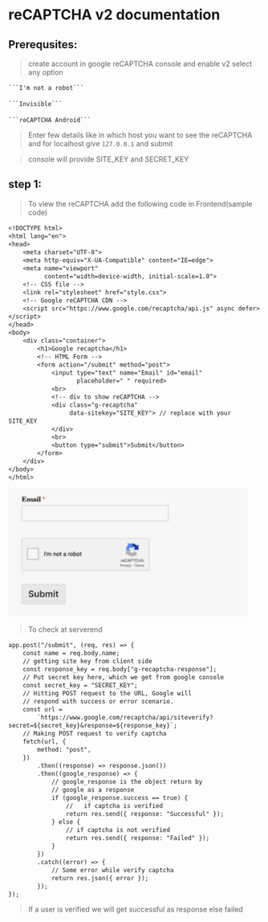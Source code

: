 # reCAPTCHA v2 documentation

## Prerequsites:
> create account in google reCAPTCHA console and enable v2
> select any option

    ```I'm not a robot```

    ```Invisible```

    ```reCAPTCHA Android```

> Enter few details like in which host you want to see the reCAPTCHA and for localhost give ```127.0.0.1``` and submit

> console will provide SITE_KEY and SECRET_KEY 

## step 1:

> To view the reCAPTCHA add the following code in Frontend(sample code)

```
<!DOCTYPE html>
<html lang="en">
<head>
    <meta charset="UTF-8">
    <meta http-equiv="X-UA-Compatible" content="IE=edge">
    <meta name="viewport"
          content="width=device-width, initial-scale=1.0">
    <!-- CSS file -->
    <link rel="stylesheet" href="style.css">
    <!-- Google reCAPTCHA CDN -->
    <script src="https://www.google.com/recaptcha/api.js" async defer> </script>
</head>
<body>
    <div class="container">
        <h1>Google recaptcha</h1>
        <!-- HTML Form -->
        <form action="/submit" method="post">
            <input type="text" name="Email" id="email"
                   placeholder=" " required>
            <br>
            <!-- div to show reCAPTCHA -->
            <div class="g-recaptcha"
                 data-sitekey="SITE_KEY"> // replace with your SITE_KEY
            </div>
            <br>
            <button type="submit">Submit</button>
        </form>
    </div>
</body>
</html>
```
![Getting Started](../images/v2.png)

>To check at serverend 

```
app.post("/submit", (req, res) => {
    const name = req.body.name;
    // getting site key from client side
    const response_key = req.body["g-recaptcha-response"];
    // Put secret key here, which we get from google console
    const secret_key = "SECRET_KEY";
    // Hitting POST request to the URL, Google will
    // respond with success or error scenario.
    const url =
        `https://www.google.com/recaptcha/api/siteverify?secret=${secret_key}&response=${response_key}`;
    // Making POST request to verify captcha
    fetch(url, {
        method: "post",
    })
        .then((response) => response.json())
        .then((google_response) => {
            // google_response is the object return by
            // google as a response
            if (google_response.success == true) {
                //   if captcha is verified
                return res.send({ response: "Successful" });
            } else {
                // if captcha is not verified
                return res.send({ response: "Failed" });
            }
        })
        .catch((error) => {
            // Some error while verify captcha
            return res.json({ error });
        });
});
```

> If a user is verified we will get successful as response else failed 
